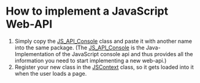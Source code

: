 # How to implement a JavaScript Web-API

1. Simply copy the [JS_API_Console](https://github.com/Osiris-Team/Headless-Browser/blob/main/src/main/java/com/osiris/headlessbrowser/javascript/JS_API_Console.java)
   class and paste it with another name into the same package. (The [JS_API_Console](https://github.com/Osiris-Team/Headless-Browser/blob/main/src/main/java/com/osiris/headlessbrowser/javascript/JS_API_Console.java) is the Java-Implementation of the JavaScript console api and
   thus provides all the information you need to start implementing a new web-api.)
2. Register your new class in the [JSContext](https://github.com/Osiris-Team/Headless-Browser/blob/main/src/main/java/com/osiris/headlessbrowser/JSContext.java)
   class, so it gets loaded into it when the user loads a page.
